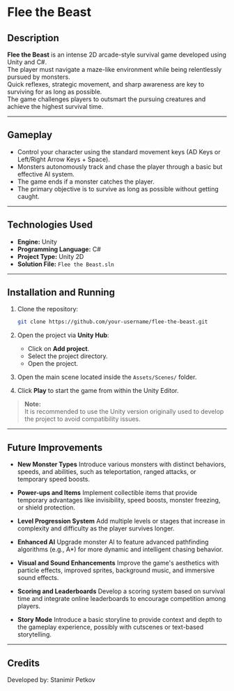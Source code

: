 # Flee the Beast

## Description

**Flee the Beast** is an intense 2D arcade-style survival game developed using Unity and C#.  
The player must navigate a maze-like environment while being relentlessly pursued by monsters.  
Quick reflexes, strategic movement, and sharp awareness are key to surviving for as long as possible.  
The game challenges players to outsmart the pursuing creatures and achieve the highest survival time.

---

## Gameplay

- Control your character using the standard movement keys (AD Keys or Left/Right Arrow Keys + Space).
- Monsters autonomously track and chase the player through a basic but effective AI system.
- The game ends if a monster catches the player.
- The primary objective is to survive as long as possible without getting caught.

---

## Technologies Used

- **Engine:** Unity
- **Programming Language:** C#
- **Project Type:** Unity 2D
- **Solution File:** `Flee the Beast.sln`

---

## Installation and Running

1. Clone the repository:

    ```bash
    git clone https://github.com/your-username/flee-the-beast.git
    ```

2. Open the project via **Unity Hub**:
    - Click on **Add project**.
    - Select the project directory.
    - Open the project.

3. Open the main scene located inside the `Assets/Scenes/` folder.

4. Click **Play** to start the game from within the Unity Editor.

> **Note:**  
> It is recommended to use the Unity version originally used to develop the project to avoid compatibility issues.

---

## Future Improvements

- **New Monster Types**
  Introduce various monsters with distinct behaviors, speeds, and abilities, such as teleportation, ranged attacks, or temporary speed boosts.

- **Power-ups and Items**
  Implement collectible items that provide temporary advantages like invisibility, speed boosts, monster freezing, or shield protection.

- **Level Progression System**
  Add multiple levels or stages that increase in complexity and difficulty as the player survives longer.

- **Enhanced AI**
  Upgrade monster AI to feature advanced pathfinding algorithms (e.g., A*) for more dynamic and intelligent chasing behavior.

- **Visual and Sound Enhancements**
  Improve the game's aesthetics with particle effects, improved sprites, background music, and immersive sound effects.

- **Scoring and Leaderboards**
  Develop a scoring system based on survival time and integrate online leaderboards to encourage competition among players.

- **Story Mode**
  Introduce a basic storyline to provide context and depth to the gameplay experience, possibly with cutscenes or text-based storytelling.

---

## Credits

Developed by: Stanimir Petkov